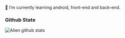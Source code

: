 🌱 I’m currently learning android, front-end and back-end.

### Github State

![Alien github stats](https://github-readme-stats.vercel.app/api?username=Ztiany&show_icons=true&theme=radical)
